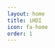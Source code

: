 ```yaml
---
layout: home
title: iHDI
icon: fa-home
order: 1
---
```


<style>
  body p {
  text-align: justify;
  }
</style>
